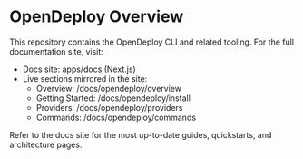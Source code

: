 # OpenDeploy Overview

This repository contains the OpenDeploy CLI and related tooling. For the full documentation site, visit:

- Docs site: apps/docs (Next.js)
- Live sections mirrored in the site:
  - Overview: /docs/opendeploy/overview
  - Getting Started: /docs/opendeploy/install
  - Providers: /docs/opendeploy/providers
  - Commands: /docs/opendeploy/commands

Refer to the docs site for the most up-to-date guides, quickstarts, and architecture pages.

